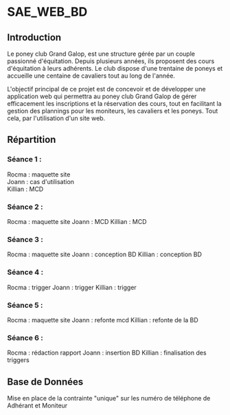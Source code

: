 # SAE_WEB_BD

## Introduction
Le poney club Grand Galop, est une structure gérée par un couple passionné d'équitation. Depuis plusieurs années, ils proposent des cours d'équitation à leurs adhérents. Le club dispose d'une trentaine de poneys et accueille une centaine de cavaliers tout au long de l'année.

L'objectif principal de ce projet est de concevoir et de développer une application web qui permettra au poney club Grand Galop de gérer efficacement les inscriptions et la réservation des cours, tout en facilitant la gestion des plannings pour les moniteurs, les cavaliers et les poneys. Tout cela, par l'utilisation d'un site web.


## Répartition
### Séance 1 :
Rocma : maquette site  
Joann : cas d'utilisation  
Killian : MCD  

### Séance 2 :
Rocma : maquette site
Joann : MCD
Killian : MCD

### Séance 3 :
Rocma : maquette site
Joann : conception BD
Killian : conception BD

### Séance 4 :
Rocma : trigger
Joann : trigger
Killian : trigger

### Séance 5 :
Rocma : maquette site
Joann : refonte mcd
Killian : refonte de la BD

### Séance 6 :
Rocma : rédaction rapport
Joann : insertion BD
Killian : finalisation des triggers


## Base de Données
Mise en place de la contrainte "unique" sur les numéro de téléphone de Adhérant et Moniteur
